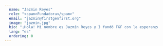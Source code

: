```yaml
---
  name: "Jazmin Reyes"
  role: "<span>Fundadora</span>"
  email: "jazmin@firstgenfirst.org"
  image: "jazmin.jpg"
  bio: "¡Hola! Mi nombre es Jazmín Reyes y I fundó FGF con la esperanza de apoyo de primera generación y los estudiantes de bajos ingresos, como yo, a través de becas y recursos suficientes. Mi visión es llevar a más estudiantes de la universidad proporcionando ideas útiles que alguien me deseó y consejos había dicho que he aprendido a través de mis propias experiencias en la escuela secundaria y la universidad."
  lang: "es"
  ordering: 0
---
```

